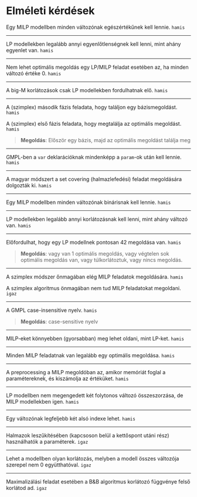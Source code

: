 # Elméleti kérdések

Egy MILP modellben minden változónak egészértékűnek kell lennie. `hamis`

---

LP modellekben legalább annyi egyenlőtlenségnek kell lenni, mint ahány egyenlet van. `hamis`

---

Nem lehet optimális megoldás egy LP/MILP feladat esetében az, ha minden változó értéke 0. `hamis`

---

A big-M korlátozások csak LP modellekben fordulhatnak elő. `hamis`

---

A (szimplex) második fázis feladata, hogy találjon egy bázismegoldást. `hamis`

A (szimplex) első fázis feladata, hogy megtalálja az optimális megoldást. `hamis`

> **Megoldás**: Először egy bázis, majd az optimális megoldást találja meg

---

GMPL-ben a `var` deklarációknak mindenképp a `param`-ok után kell lennie. `hamis`

---

A magyar módszert a set covering (halmazlefedési) feladat megoldására dolgozták ki. `hamis`

---

Egy MILP modellben minden változónak binárisnak kell lennie. `hamis`

---

LP modellekben legalább annyi korlátozásnak kell lenni, mint ahány változó van. `hamis`

---

Előfordulhat, hogy egy LP modellnek pontosan 42 megoldása van. `hamis`

> **Megoldás**: vagy van 1 optimális megoldás, vagy végtelen sok optimális megoldás van, vagy túlkorlátoztuk, vagy nincs megoldás.

---

A szimplex módszer őnmagában elég MILP feladatok megoldására. `hamis`

A szimplex algoritmus önmagában nem tud MILP feladatokat megoldani. `igaz`

---

A GMPL case-insensitive nyelv. `hamis`

> **Megoldás**: case-sensitive nyelv

---

MILP-eket könnyebben (gyorsabban) meg lehet oldani, mint LP-ket. `hamis`

---

Minden MILP feladatnak van legalább egy optimális megoldása. `hamis`

---

A preprocessing a MILP megoldóban az, amikor memóriát foglal a paramétereknek, és kiszámolja az értéküket. `hamis`

---

LP modellben nem megengedett két folytonos változó összeszorzása, de MILP modellekben igen. `hamis`

---

Egy változónak legfeljebb két alsó indexe lehet. `hamis`

---

Halmazok leszűkítésében (kapcsoson belül a kettőspont utáni rész) használhatók a paraméterek. `igaz`

---

Lehet a modellben olyan korlátozás, melyben a modell összes változója szerepel nem 0 együtthatóval. `igaz`

---

Maximalizálási feladat esetében a B&B algoritmus korlátozó függvénye felső korlátod ad. `igaz`
